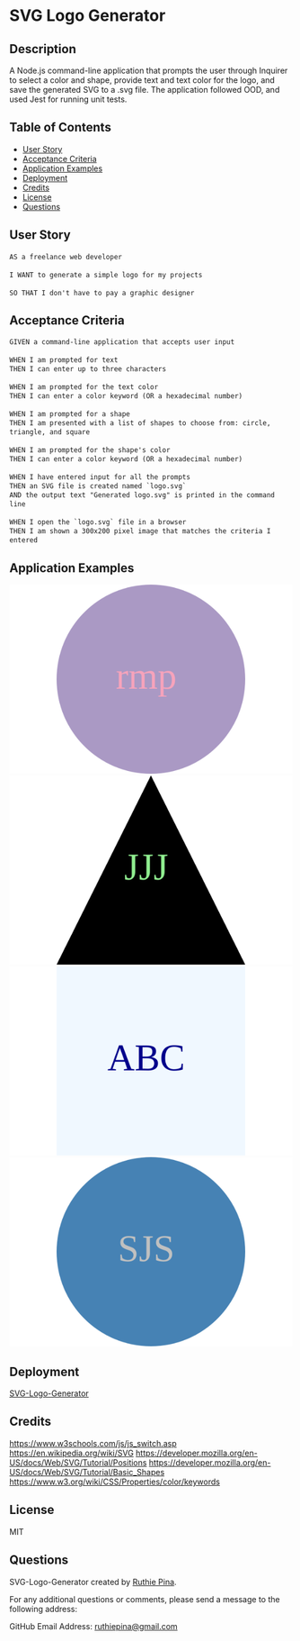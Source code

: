 # SVG Logo Generator

## Description

A Node.js command-line application that prompts the user through Inquirer to select a color and shape, provide text and text color for the
logo, and save the generated SVG to a .svg file. The application followed OOD, and used Jest for running unit tests.

## Table of Contents

-  [User Story](#user-story)
-  [Acceptance Criteria](#acceptance-criteria)
-  [Application Examples](#application-examples)
-  [Deployment](#deployment)
-  [Credits](#credits)
-  [License](#license)
-  [Questions](#questions)

## User Story

```
AS a freelance web developer

I WANT to generate a simple logo for my projects

SO THAT I don't have to pay a graphic designer
```

## Acceptance Criteria

```
GIVEN a command-line application that accepts user input

WHEN I am prompted for text
THEN I can enter up to three characters

WHEN I am prompted for the text color
THEN I can enter a color keyword (OR a hexadecimal number)

WHEN I am prompted for a shape
THEN I am presented with a list of shapes to choose from: circle, triangle, and square

WHEN I am prompted for the shape's color
THEN I can enter a color keyword (OR a hexadecimal number)

WHEN I have entered input for all the prompts
THEN an SVG file is created named `logo.svg`
AND the output text "Generated logo.svg" is printed in the command line

WHEN I open the `logo.svg` file in a browser
THEN I am shown a 300x200 pixel image that matches the criteria I entered
```

## Application Examples

![SVG Logo 1](examples/logo1.svg) ![SVG Logo 2](examples/logo2.svg) ![SVG Logo 3](examples/logo3.svg) ![SVG Logo 4](examples/logo4.svg)

## Deployment

[SVG-Logo-Generator](https://github.com/ruthiepina/SVG-Logo-Generator)

## Credits

<https://www.w3schools.com/js/js_switch.asp> <https://en.wikipedia.org/wiki/SVG>
<https://developer.mozilla.org/en-US/docs/Web/SVG/Tutorial/Positions>
<https://developer.mozilla.org/en-US/docs/Web/SVG/Tutorial/Basic_Shapes> <https://www.w3.org/wiki/CSS/Properties/color/keywords>

## License

MIT

## Questions

SVG-Logo-Generator created by [Ruthie Pina](https://github.com/ruthiepina).

For any additional questions or comments, please send a message to the following address:

GitHub Email Address: <ruthiepina@gmail.com>
